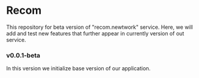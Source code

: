 # Recom
This repository for beta version of "recom.newtwork" service. Here, we will add and test new features that further appear in currently version of out service.

### v0.0.1-beta
In this version we initialize base version of our application.

